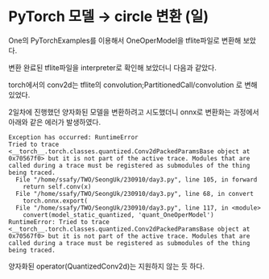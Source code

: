# PyTorch 모델 → circle 변환 (일)

One의 PyTorchExamples를 이용해서 OneOperModel을 tflite파일로 변환해 보았다.

변환 완료된 tflite파일을 interpreter로 확인해 보았더니
다음과 같았다.

torch에서의 conv2d는 tflite의 convolution;PartitionedCall/convolution 로 변해있었다.



2일차에 진행했던 양자화된 모델을 변환하려고 시도했더니 onnx로 변환화는 과정에서 아래와 같은 에러가 발생하였다.
```
Exception has occurred: RuntimeError
Tried to trace <__torch__.torch.classes.quantized.Conv2dPackedParamsBase object at 0x70567f0> but it is not part of the active trace. Modules that are called during a trace must be registered as submodules of the thing being traced.
  File "/home/ssafy/TWO/SeongUk/230910/day3.py", line 105, in forward
    return self.conv(x)
  File "/home/ssafy/TWO/SeongUk/230910/day3.py", line 68, in convert
    torch.onnx.export(
  File "/home/ssafy/TWO/SeongUk/230910/day3.py", line 117, in <module>
    convert(model_static_quantized, 'quant_OneOperModel')
RuntimeError: Tried to trace <__torch__.torch.classes.quantized.Conv2dPackedParamsBase object at 0x70567f0> but it is not part of the active trace. Modules that are called during a trace must be registered as submodules of the thing being traced.
```
양자화된 operator(QuantizedConv2d)는 지원하지 않는 듯 하다.